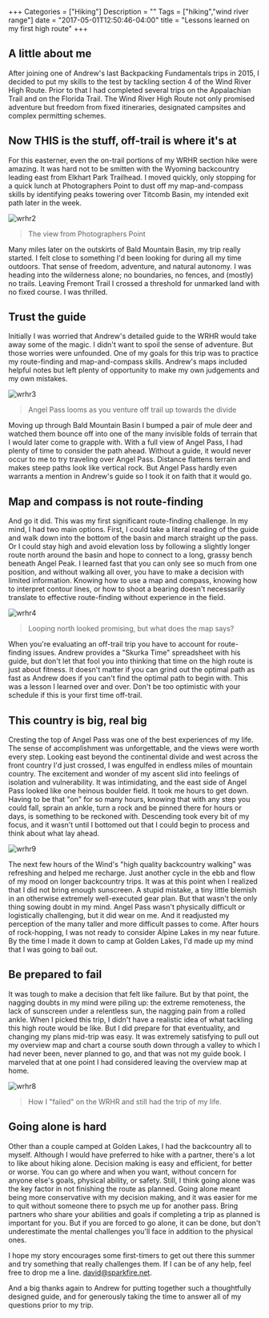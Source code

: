 +++
Categories = ["Hiking"]
Description = ""
Tags = ["hiking","wind river range"]
date = "2017-05-01T12:50:46-04:00"
title = "Lessons learned on my first high route"
+++


[wrhr1]: /images/wrhr_2016/wrhr1.jpg
[wrhr2]: /images/wrhr_2016/wrhr2.jpg
[wrhr3]: /images/wrhr_2016/wrhr3a.jpg
[wrhr4]: /images/wrhr_2016/wrhr4.png
[wrhr5]: /images/wrhr_2016/wrhr5.jpg
[wrhr6]: /images/wrhr_2016/wrhr6.jpg
[wrhr7]: /images/wrhr_2016/wrhr7.jpg
[wrhr8]: /images/wrhr_2016/wrhr8.jpg
[wrhr9]: /images/wrhr_2016/wrhr9.jpg

[email]: mailto:david@sparkfire.net

## A little about me
After joining one of Andrew's last Backpacking Fundamentals trips in 2015, I decided to put my skills to the test by tackling section 4 of the Wind River High Route. Prior to that I had completed several trips on the Appalachian Trail and on the Florida Trail. The Wind River High Route not only promised adventure but freedom from fixed itineraries, designated campsites and complex permitting schemes.

## Now THIS is the stuff, off-trail is where it's at
For this easterner, even the on-trail portions of my WRHR section hike were amazing. It was hard not to be smitten with the Wyoming backcountry leading east from Elkhart Park Trailhead. I moved quickly, only stopping for a quick lunch at Photographers Point to dust off my map-and-compass skills by identifying peaks towering over Titcomb Basin, my intended exit path later in the week.

![wrhr2]

> The view from Photographers Point

Many miles later on the outskirts of Bald Mountain Basin, my trip really started. I felt close to something I'd been looking for during all my time outdoors. That sense of freedom, adventure, and natural autonomy. I was heading into the wilderness alone; no boundaries, no fences, and (mostly) no trails. Leaving Fremont Trail I crossed a threshold for unmarked land with no fixed course. I was thrilled.

## Trust the guide
Initially I was worried that Andrew's detailed guide to the WRHR would take away some of the magic. I didn't want to spoil the sense of adventure. But those worries were unfounded. One of my goals for this trip was to practice my route-finding and map-and-compass skills.  Andrew's maps included helpful notes but left plenty of opportunity to make my own judgements and my own mistakes.

![wrhr3]

> Angel Pass looms as you venture off trail up towards the divide

Moving up through Bald Mountain Basin I bumped a pair of mule deer and watched them bounce off into one of the many invisible folds of terrain that I would later come to grapple with. With a full view of Angel Pass, I had plenty of time to consider the path ahead. Without a guide, it would never occur to me to try traveling over Angel Pass. Distance flattens terrain and makes steep paths look like vertical rock. But Angel Pass hardly even warrants a mention in Andrew's guide so I took it on faith that it would go.

## Map and compass is not route-finding
And go it did. This was my first significant route-finding challenge. In my mind, I had two main options. First, I could take a literal reading of the guide and walk down into the bottom of the basin and march straight up the pass. Or I could stay high and avoid elevation loss by following a slightly longer route north around the basin and hope to connect to a long, grassy bench beneath Angel Peak. I learned fast that you can only see so much from one position, and without walking all over, you have to make a decision with limited information. Knowing how to use a map and compass, knowing how to interpret contour lines, or how to shoot a bearing doesn't necessarily translate to effective route-finding without experience in the field.

![wrhr4]

> Looping north looked promising, but what does the map says?

When you're evaluating an off-trail trip you have to account for route-finding issues. Andrew provides a "Skurka Time" spreadsheet with his guide, but don't let that fool you into thinking that time on the high route is just about fitness. It doesn't matter if you can grind out the optimal path as fast as Andrew does if you can't find the optimal path to begin with. This was a lesson I learned over and over. Don't be too optimistic with your schedule if this is your first time off-trail.

## This country is big, real big
Cresting the top of Angel Pass was one of the best experiences of my life. The sense of accomplishment was unforgettable, and the views were worth every step. Looking east beyond the continental divide and west across the front country I'd just crossed, I was engulfed in endless miles of mountain country. The excitement and wonder of my ascent slid into feelings of isolation and vulnerability.  It was intimidating, and the east side of Angel Pass looked like one heinous boulder field. It took me hours to get down. Having to be that "on" for so many hours, knowing that with any step you could fall, sprain an ankle, turn a rock and be pinned there for hours or days, is something to be reckoned with. Descending took every bit of my focus, and it wasn't until I bottomed out that I could begin to process and think about what lay ahead.

![wrhr9]

The next few hours of the Wind's "high quality backcountry walking" was refreshing and helped me recharge. Just another cycle in the ebb and flow of my mood on longer backcountry trips. It was at this point when I realized that I did not bring enough sunscreen. A stupid mistake, a tiny little blemish in an otherwise extremely well-executed gear plan. But that wasn't the only thing sowing doubt in my mind. Angel Pass wasn't physically difficult or logistically challenging, but it did wear on me. And it readjusted my perception of the many taller and more difficult passes to come. After hours of rock-hopping, I was not ready to consider Alpine Lakes in my near future. By the time I made it down to camp at Golden Lakes, I'd made up my mind that I was going to bail out.

## Be prepared to fail
It was tough to make a decision that felt like failure. But by that point, the nagging doubts in my mind were piling up: the extreme remoteness, the lack of sunscreen under a relentless sun, the nagging pain from a rolled ankle. When I picked this trip, I didn't have a realistic idea of what tackling this high route would be like. But I did prepare for that eventuality, and changing my plans mid-trip was easy. It was extremely satisfying to pull out my overview map and chart a course south down through a valley to which I had never been, never planned to go, and that was not my guide book. I marveled that at one point I had considered leaving the overview map at home.

![wrhr8]

> How I "failed" on the WRHR and still had the trip of my life.

## Going alone is hard
Other than a couple camped at Golden Lakes, I had the backcountry all to myself. Although I would have preferred to hike with a partner, there's a lot to like about hiking alone. Decision making is easy and efficient, for better or worse. You can go where and when you want, without concern for anyone else's goals, physical ability, or safety. Still, I think going alone was the key factor in not finishing the route as planned. Going alone meant being more conservative with my decision making, and it was easier for me to quit without someone there to psych me up for another pass. Bring partners who share your abilities and goals if completing a trip as planned is important for you. But if you are forced to go alone, it can be done, but don't underestimate the mental challenges you'll face in addition to the physical ones.


I hope my story encourages some first-timers to get out there this summer and try something that really challenges them. If I can be of any help, feel free to drop me a line. [david@sparkfire.net][email].

And a big thanks again to Andrew for putting together such a thoughtfully designed guide, and for generously taking the time to answer all of my questions prior to my trip.
